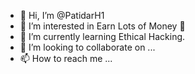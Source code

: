 - 👋 Hi, I’m @PatidarH1
- 👀 I’m interested in Earn Lots of Money 🤑
- 🌱 I’m currently learning Ethical Hacking.
- 💞️ I’m looking to collaborate on ...
- 📫 How to reach me ...

<!---
PatidarH1/PatidarH1 is a ✨ special ✨ repository because its `README.md` (this file) appears on your GitHub profile.
You can click the Preview link to take a look at your changes.
--->
